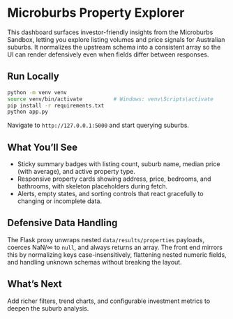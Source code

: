 # Microburbs Property Explorer

This dashboard surfaces investor-friendly insights from the Microburbs Sandbox, letting you explore listing volumes and price signals for Australian suburbs. It normalizes the upstream schema into a consistent array so the UI can render defensively even when fields differ between responses.

## Run Locally
```bash
python -m venv venv
source venv/bin/activate          # Windows: venv\Scripts\activate
pip install -r requirements.txt
python app.py
```
Navigate to `http://127.0.0.1:5000` and start querying suburbs.

## What You’ll See
- Sticky summary badges with listing count, suburb name, median price (with average), and active property type.
- Responsive property cards showing address, price, bedrooms, and bathrooms, with skeleton placeholders during fetch.
- Alerts, empty states, and sorting controls that react gracefully to changing or incomplete data.

## Defensive Data Handling
The Flask proxy unwraps nested `data/results/properties` payloads, coerces NaN/∞ to `null`, and always returns an array. The front end mirrors this by normalizing keys case-insensitively, flattening nested numeric fields, and handling unknown schemas without breaking the layout.

## What’s Next
Add richer filters, trend charts, and configurable investment metrics to deepen the suburb analysis.
